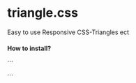 # triangle.css
Easy to use Responsive CSS-Triangles ect

#### How to install?
´´´
<link rel="stylesheet" href="triangle.css">
´´´

